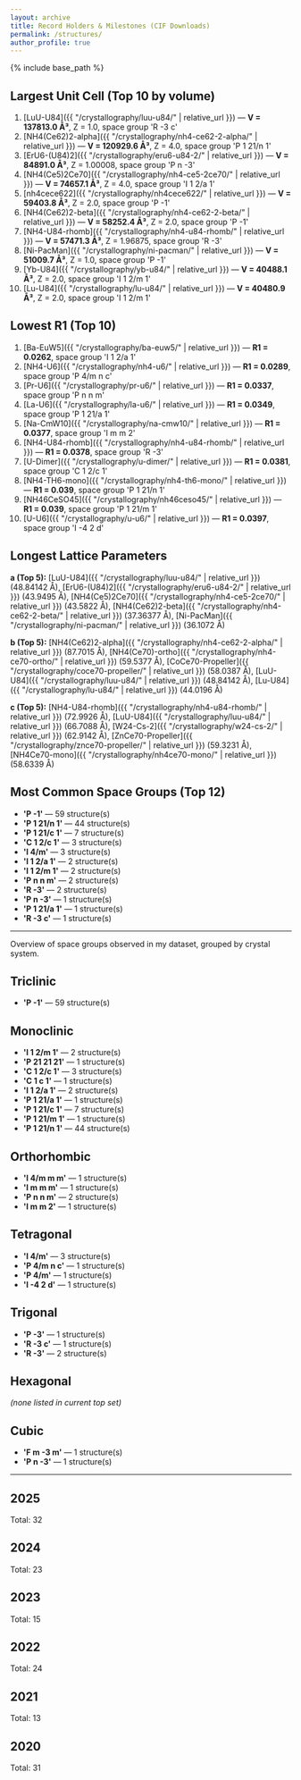 ```yaml
---
layout: archive
title: Record Holders & Milestones (CIF Downloads)
permalink: /structures/
author_profile: true
---
```


{% include base_path %}

## Largest Unit Cell (Top 10 by volume)
1. [LuU-U84]({{ "/crystallography/luu-u84/" | relative_url }}) — **V = 137813.0 Å³**, Z = 1.0, space group 'R -3 c'
2. [NH4(Ce62)2-alpha]({{ "/crystallography/nh4-ce62-2-alpha/" | relative_url }}) — **V = 120929.6 Å³**, Z = 4.0, space group 'P 1 21/n 1'
3. [ErU6-(U84)2]({{ "/crystallography/eru6-u84-2/" | relative_url }}) — **V = 84891.0 Å³**, Z = 1.00008, space group 'P n -3'
4. [NH4(Ce5)2Ce70]({{ "/crystallography/nh4-ce5-2ce70/" | relative_url }}) — **V = 74657.1 Å³**, Z = 4.0, space group 'I 1 2/a 1'
5. [nh4cece622]({{ "/crystallography/nh4cece622/" | relative_url }}) — **V = 59403.8 Å³**, Z = 2.0, space group 'P -1'
6. [NH4(Ce62)2-beta]({{ "/crystallography/nh4-ce62-2-beta/" | relative_url }}) — **V = 58252.4 Å³**, Z = 2.0, space group 'P -1'
7. [NH4-U84-rhomb]({{ "/crystallography/nh4-u84-rhomb/" | relative_url }}) — **V = 57471.3 Å³**, Z = 1.96875, space group 'R -3'
8. [Ni-PacMan]({{ "/crystallography/ni-pacman/" | relative_url }}) — **V = 51009.7 Å³**, Z = 1.0, space group 'P -1'
9. [Yb-U84]({{ "/crystallography/yb-u84/" | relative_url }}) — **V = 40488.1 Å³**, Z = 2.0, space group 'I 1 2/m 1'
10. [Lu-U84]({{ "/crystallography/lu-u84/" | relative_url }}) — **V = 40480.9 Å³**, Z = 2.0, space group 'I 1 2/m 1'

## Lowest R1 (Top 10)
1. [Ba-EuW5]({{ "/crystallography/ba-euw5/" | relative_url }}) — **R1 = 0.0262**, space group 'I 1 2/a 1'
2. [NH4-U6]({{ "/crystallography/nh4-u6/" | relative_url }}) — **R1 = 0.0289**, space group 'P 4/m n c'
3. [Pr-U6]({{ "/crystallography/pr-u6/" | relative_url }}) — **R1 = 0.0337**, space group 'P n n m'
4. [La-U6]({{ "/crystallography/la-u6/" | relative_url }}) — **R1 = 0.0349**, space group 'P 1 21/a 1'
5. [Na-CmW10]({{ "/crystallography/na-cmw10/" | relative_url }}) — **R1 = 0.0377**, space group 'I m m 2'
6. [NH4-U84-rhomb]({{ "/crystallography/nh4-u84-rhomb/" | relative_url }}) — **R1 = 0.0378**, space group 'R -3'
7. [U-Dimer]({{ "/crystallography/u-dimer/" | relative_url }}) — **R1 = 0.0381**, space group 'C 1 2/c 1'
8. [NH4-TH6-mono]({{ "/crystallography/nh4-th6-mono/" | relative_url }}) — **R1 = 0.039**, space group 'P 1 21/n 1'
9. [NH46CeSO45]({{ "/crystallography/nh46ceso45/" | relative_url }}) — **R1 = 0.039**, space group 'P 1 21/m 1'
10. [U-U6]({{ "/crystallography/u-u6/" | relative_url }}) — **R1 = 0.0397**, space group 'I -4 2 d'

## Longest Lattice Parameters
**a (Top 5):**  [LuU-U84]({{ "/crystallography/luu-u84/" | relative_url }}) (48.84142 Å), [ErU6-(U84)2]({{ "/crystallography/eru6-u84-2/" | relative_url }}) (43.9495 Å), [NH4(Ce5)2Ce70]({{ "/crystallography/nh4-ce5-2ce70/" | relative_url }}) (43.5822 Å), [NH4(Ce62)2-beta]({{ "/crystallography/nh4-ce62-2-beta/" | relative_url }}) (37.36377 Å), [Ni-PacMan]({{ "/crystallography/ni-pacman/" | relative_url }}) (36.1072 Å)

**b (Top 5):**  [NH4(Ce62)2-alpha]({{ "/crystallography/nh4-ce62-2-alpha/" | relative_url }}) (87.7015 Å), [NH4(Ce70)-ortho]({{ "/crystallography/nh4-ce70-ortho/" | relative_url }}) (59.5377 Å), [CoCe70-Propeller]({{ "/crystallography/coce70-propeller/" | relative_url }}) (58.0387 Å), [LuU-U84]({{ "/crystallography/luu-u84/" | relative_url }}) (48.84142 Å), [Lu-U84]({{ "/crystallography/lu-u84/" | relative_url }}) (44.0196 Å)

**c (Top 5):**  [NH4-U84-rhomb]({{ "/crystallography/nh4-u84-rhomb/" | relative_url }}) (72.9926 Å), [LuU-U84]({{ "/crystallography/luu-u84/" | relative_url }}) (66.7088 Å), [W24-Cs-2]({{ "/crystallography/w24-cs-2/" | relative_url }}) (62.9142 Å), [ZnCe70-Propeller]({{ "/crystallography/znce70-propeller/" | relative_url }}) (59.3231 Å), [NH4Ce70-mono]({{ "/crystallography/nh4ce70-mono/" | relative_url }}) (58.6339 Å)

## Most Common Space Groups (Top 12)
- **'P -1'** — 59 structure(s)
- **'P 1 21/n 1'** — 44 structure(s)
- **'P 1 21/c 1'** — 7 structure(s)
- **'C 1 2/c 1'** — 3 structure(s)
- **'I 4/m'** — 3 structure(s)
- **'I 1 2/a 1'** — 2 structure(s)
- **'I 1 2/m 1'** — 2 structure(s)
- **'P n n m'** — 2 structure(s)
- **'R -3'** — 2 structure(s)
- **'P n -3'** — 1 structure(s)
- **'P 1 21/a 1'** — 1 structure(s)
- **'R -3 c'** — 1 structure(s)

----

Overview of space groups observed in my dataset, grouped by crystal system.

## Triclinic
- **'P -1'** — 59 structure(s)

## Monoclinic
- **'I 1 2/m 1'** — 2 structure(s)
- **'P 21 21 21'** — 1 structure(s)
- **'C 1 2/c 1'** — 3 structure(s)
- **'C 1 c 1'** — 1 structure(s)
- **'I 1 2/a 1'** — 2 structure(s)
- **'P 1 21/a 1'** — 1 structure(s)
- **'P 1 21/c 1'** — 7 structure(s)
- **'P 1 21/m 1'** — 1 structure(s)
- **'P 1 21/n 1'** — 44 structure(s)

## Orthorhombic
- **'I 4/m m m'** — 1 structure(s)
- **'I m m m'** — 1 structure(s)
- **'P n n m'** — 2 structure(s)
- **'I m m 2'** — 1 structure(s)

## Tetragonal
- **'I 4/m'** — 3 structure(s)
- **'P 4/m n c'** — 1 structure(s)
- **'P 4/m'** — 1 structure(s)
- **'I -4 2 d'** — 1 structure(s)

## Trigonal
- **'P -3'** — 1 structure(s)
- **'R -3 c'** — 1 structure(s)
- **'R -3'** — 2 structure(s)

## Hexagonal
*(none listed in current top set)*

## Cubic
- **'F m -3 m'** — 1 structure(s)
- **'P n -3'** — 1 structure(s)

-----

## 2025  
Total: 32

## 2024  
Total: 23

## 2023  
Total: 15

## 2022  
Total: 24

## 2021  
Total: 13

## 2020  
Total: 31


